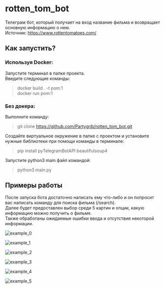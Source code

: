 # rotten_tom_bot
Телеграм бот, который получает на вход название фильма и возвращает основную информацию о нем.   
Источник: https://www.rottentomatoes.com/

## Как запустить?  
### Используя Docker:  
Запустите терминал в папке проекта.   
Введите следующие команды:  
>docker  build . -t pom:1  
>docker run pom:1

### Без докера:

Выполните команду: 

>git clone https://github.com/Partygrib/rotten_tom_bot.git

Создайте виртуальное окружение в папке с проектом и установите нужные библиотеки при помощи команды в терминале: 
>pip install pyTelegramBotAPI beautifulsoup4

Запустите python3 main файл командой: 
>python3 main.py

## Примеры работы
После запуска бота достаточно написать ему что-либо и он попросит вас написать команду для поиска фильма (/search).  
Далее будет предоставлен выбор среди 5 картин и опции, какую информацию можно получить о фильме.  
Также обработаны ожидаемые ошибки ввода и отсутствия некоторой информации.

![example_0](https://github.com/Partygrib/rotten_tom_bot/blob/main/resources/example_0.PNG)

![example_1](https://github.com/Partygrib/rotten_tom_bot/blob/main/resources/example_1.PNG)

![example_2](https://github.com/Partygrib/rotten_tom_bot/blob/main/resources/example_2.PNG)

![example_3](https://github.com/Partygrib/rotten_tom_bot/blob/main/resources/example_3.PNG)

![example_4](https://github.com/Partygrib/rotten_tom_bot/blob/main/resources/example_4.PNG)

![example_5](https://github.com/Partygrib/rotten_tom_bot/blob/main/resources/example_5.PNG)